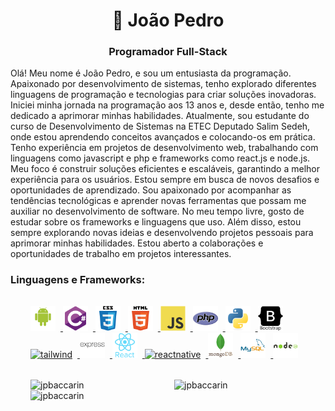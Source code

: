 <h1 align="center">👾 João Pedro</h1>




<h3 align="center">Programador Full-Stack</h3>

Olá! Meu nome é João Pedro, e sou um entusiasta da programação. Apaixonado por desenvolvimento de sistemas, tenho explorado diferentes linguagens de programação e tecnologias para criar soluções inovadoras.
Iniciei minha jornada na programação aos 13 anos e, desde então, tenho me dedicado a aprimorar minhas habilidades. Atualmente, sou estudante do curso de Desenvolvimento de Sistemas na ETEC Deputado Salim Sedeh, onde estou aprendendo conceitos avançados e colocando-os em prática.
Tenho experiência em projetos de desenvolvimento web, trabalhando com linguagens como javascript e php e frameworks como react.js e node.js. Meu foco é construir soluções eficientes e escaláveis, garantindo a melhor experiência para os usuários.
Estou sempre em busca de novos desafios e oportunidades de aprendizado. Sou apaixonado por acompanhar as tendências tecnológicas e aprender novas ferramentas que possam me auxiliar no desenvolvimento de software.
No meu tempo livre, gosto de estudar sobre os frameworks e linguagens que uso. Além disso, estou sempre explorando novas ideias e desenvolvendo projetos pessoais para aprimorar minhas habilidades.
Estou aberto a colaborações e oportunidades de trabalho em projetos interessantes.
<br>
<h3 align="left">Linguagens e Frameworks:</h3>

<div style="margin: 2rem;">
  <p align="left">
    <a href="https://developer.android.com" target="_blank" rel="noreferrer">
      <img src="https://raw.githubusercontent.com/devicons/devicon/master/icons/android/android-original-wordmark.svg" alt="android" width="40" height="40" style="margin-right: 8px"/>
    </a>
    <a href="https://www.w3schools.com/cs/" target="_blank" rel="noreferrer">
      <img src="https://raw.githubusercontent.com/devicons/devicon/master/icons/csharp/csharp-original.svg" alt="csharp" width="40" height="40" style="margin-right: 8px"/>
    </a>
    <a href="https://www.w3schools.com/css/" target="_blank" rel="noreferrer">
      <img src="https://raw.githubusercontent.com/devicons/devicon/master/icons/css3/css3-original-wordmark.svg" alt="css3" width="40" height="40" style="margin-right: 8px"/>
    </a>
    <a href="https://www.w3.org/html/" target="_blank" rel="noreferrer">
      <img src="https://raw.githubusercontent.com/devicons/devicon/master/icons/html5/html5-original-wordmark.svg" alt="html5" width="40" height="40" style="margin-right: 8px"/>
    </a>
    <a href="https://developer.mozilla.org/en-US/docs/Web/JavaScript" target="_blank" rel="noreferrer">
      <img src="https://raw.githubusercontent.com/devicons/devicon/master/icons/javascript/javascript-original.svg" alt="javascript" width="40" height="40" style="margin-right: 8px"/>
    </a>
    <a href="https://www.php.net" target="_blank" rel="noreferrer">
      <img src="https://raw.githubusercontent.com/devicons/devicon/master/icons/php/php-original.svg" alt="php" width="40" height="40" style="margin-right: 8px"/>
    </a>
    <a href="https://www.python.org" target="_blank" rel="noreferrer">
      <img src="https://raw.githubusercontent.com/devicons/devicon/master/icons/python/python-original.svg" alt="python" width="40" height="40" style="margin-right: 8px"/>
    </a>
    <a href="https://getbootstrap.com" target="_blank" rel="noreferrer">
      <img src="https://raw.githubusercontent.com/devicons/devicon/master/icons/bootstrap/bootstrap-plain-wordmark.svg" alt="bootstrap" width="40" height="40" style="margin-right: 8px"/>
    </a>
     <a href="https://tailwindcss.com/" target="_blank" rel="noreferrer">
      <img src="https://www.vectorlogo.zone/logos/tailwindcss/tailwindcss-icon.svg" alt="tailwind" width="40" height="40" style="margin-right: 8px"/>
    </a>
    <a href="https://expressjs.com" target="_blank" rel="noreferrer">
      <img src="https://raw.githubusercontent.com/devicons/devicon/master/icons/express/express-original-wordmark.svg" alt="express" width="40" height="40" style="margin-right: 8px"/>
    </a>
    <a href="https://reactjs.org/" target="_blank" rel="noreferrer">
      <img src="https://raw.githubusercontent.com/devicons/devicon/master/icons/react/react-original-wordmark.svg" alt="react" width="40" height="40" style="margin-right: 8px"/>
    </a>
    <a href="https://reactnative.dev/" target="_blank" rel="noreferrer">
      <img src="https://reactnative.dev/img/header_logo.svg" alt="reactnative" width="40" height="40" style="margin-right: 8px"/>
    </a>
    <a href="https://www.mongodb.com/" target="_blank" rel="noreferrer">
      <img src="https://raw.githubusercontent.com/devicons/devicon/master/icons/mongodb/mongodb-original-wordmark.svg" alt="mongodb" width="40" height="40" style="margin-right: 8px"/>
    </a>
    <a href="https://www.mysql.com/" target="_blank" rel="noreferrer">
      <img src="https://raw.githubusercontent.com/devicons/devicon/master/icons/mysql/mysql-original-wordmark.svg" alt="mysql" width="40" height="40" style="margin-right: 8px"/>
    </a>
    <a href="https://nodejs.org" target="_blank" rel="noreferrer">
      <img src="https://raw.githubusercontent.com/devicons/devicon/master/icons/nodejs/nodejs-original-wordmark.svg" alt="nodejs" width="40" height="40" style="margin-right: 8px"/>
    </a>
   
  </p>
</div>


<div style="margin: 2rem; display: flex; flex-direction: column; align-items: center;">
  <div style="display: flex; justify-content: space-between; width: 100%;">
    <div style="flex: 1; margin-right: 10px;">
      <img src="https://github-readme-stats.vercel.app/api?username=JPBaccarin&theme=vue-dark&show_icons=true&hide_border=true&count_private=true" alt="jpbaccarin" style="width: 100%;"/>
    </div>
    <div style="flex: 1; margin-left: 10px;">
      <img src="https://github-readme-streak-stats.herokuapp.com/?user=JPBaccarin&theme=vue-dark&hide_border=true" alt="jpbaccarin" style="width: 100%;"/>
    </div>
  </div>
  <div style="width: 100%;">
    <img src="https://github-readme-stats.vercel.app/api/top-langs/?username=JPBaccarin&theme=vue-dark&show_icons=true&hide_border=true&layout=compact" alt="jpbaccarin" style="width: 100%;"/>
  </div>
</div>
